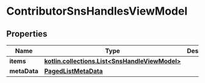 
# ContributorSnsHandlesViewModel

## Properties
Name | Type | Description | Notes
------------ | ------------- | ------------- | -------------
**items** | [**kotlin.collections.List&lt;SnsHandleViewModel&gt;**](SnsHandleViewModel.md) |  |  [optional]
**metaData** | [**PagedListMetaData**](PagedListMetaData.md) |  |  [optional]



